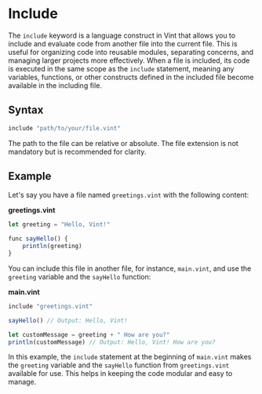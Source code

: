 # Include

The `include` keyword is a language construct in Vint that allows you to include and evaluate code from another file into the current file. This is useful for organizing code into reusable modules, separating concerns, and managing larger projects more effectively. When a file is included, its code is executed in the same scope as the `include` statement, meaning any variables, functions, or other constructs defined in the included file become available in the including file.

## Syntax

```js
include "path/to/your/file.vint"
```

The path to the file can be relative or absolute. The file extension is not mandatory but is recommended for clarity.

## Example

Let's say you have a file named `greetings.vint` with the following content:

**greetings.vint**
```js
let greeting = "Hello, Vint!"

func sayHello() {
    println(greeting)
}
```

You can include this file in another file, for instance, `main.vint`, and use the `greeting` variable and the `sayHello` function:

**main.vint**
```js
include "greetings.vint"

sayHello() // Output: Hello, Vint!

let customMessage = greeting + " How are you?"
println(customMessage) // Output: Hello, Vint! How are you?
```

In this example, the `include` statement at the beginning of `main.vint` makes the `greeting` variable and the `sayHello` function from `greetings.vint` available for use. This helps in keeping the code modular and easy to manage. 